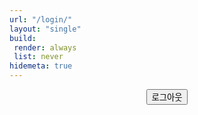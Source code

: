 ```yaml
---
url: "/login/"
layout: "single"
build:
 render: always
 list: never
hidemeta: true
---
```


<div style="text-align: center;">

<button class="custom-button" onclick="netlifyIdentity.open('login')">로그아웃</button>

</div>

<script>
  if (window.netlifyIdentity) {
    window.netlifyIdentity.off("login", function(user) {
      window.location.href = "/ko/login/";
    });
  }
</script>